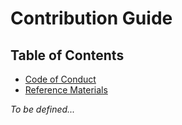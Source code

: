 # Contribution Guide

## Table of Contents
- [Code of Conduct](CODE_OF_CONDUCT.md)
- [Reference Materials](REFERENCES.md)

*To be defined...*